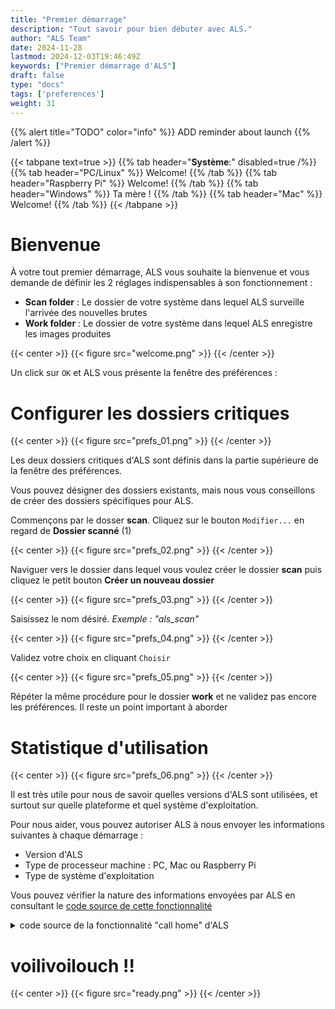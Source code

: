 ```yaml
---
title: "Premier démarrage"
description: "Tout savoir pour bien débuter avec ALS."
author: "ALS Team"
date: 2024-11-28
lastmod: 2024-12-03T19:46:49Z
keywords: ["Premier démarrage d'ALS"]
draft: false
type: "docs"
tags: ['preferences']
weight: 31
---
```


{{% alert title="TODO" color="info" %}}
ADD reminder about launch
{{% /alert %}}

{{< tabpane text=true >}}
  {{% tab header="**Système**:" disabled=true /%}}
  {{% tab header="PC/Linux" %}}
  Welcome!
  {{% /tab %}}
  {{% tab header="Raspberry Pi" %}}
  Welcome!
  {{% /tab %}}
  {{% tab header="Windows" %}}
  Ta mère !
  {{% /tab %}}
  {{% tab header="Mac" %}}
  Welcome!
  {{% /tab %}}
{{< /tabpane >}}

# Bienvenue

À votre tout premier démarrage, ALS vous souhaite la bienvenue et vous demande de définir les 2 réglages 
indispensables à son fonctionnement :

- **Scan folder** : Le dossier de votre système dans lequel ALS surveille l'arrivée des nouvelles brutes
- **Work folder** : Le dossier de votre système dans lequel ALS enregistre les images produites

{{< center >}}
{{< figure src="welcome.png" >}}
{{< /center >}}

Un click sur `OK` et ALS vous présente la fenêtre des préférences :

# Configurer les dossiers critiques

{{< center >}}
{{< figure src="prefs_01.png" >}}
{{< /center >}}

Les deux dossiers critiques d'ALS sont définis dans la partie supérieure de la fenêtre des préférences.

Vous pouvez désigner des dossiers existants, mais nous vous conseillons de créer des dossiers spécifiques pour ALS.

Commençons par le dosser **scan**. Cliquez sur le bouton `Modifier...` en regard de **Dossier scanné** (1)

{{< center >}}
{{< figure src="prefs_02.png" >}}
{{< /center >}}


Naviguer vers le dossier dans lequel vous voulez créer le dossier **scan** puis cliquez le petit bouton 
**Créer un nouveau dossier** 


{{< center >}}
{{< figure src="prefs_03.png" >}}
{{< /center >}}

Saisissez le nom désiré. _Exemple : "als_scan"_

{{< center >}}
{{< figure src="prefs_04.png" >}}
{{< /center >}}

Validez votre choix en cliquant `Choisir`

{{< center >}}
{{< figure src="prefs_05.png" >}}
{{< /center >}}

Répéter la même procédure pour le dossier **work** et ne validez pas encore les préférences.
Il reste un point important à aborder

# Statistique d'utilisation

{{< center >}}
{{< figure src="prefs_06.png" >}}
{{< /center >}}

Il est très utile pour nous de savoir quelles versions d'ALS sont utilisées, et surtout sur quelle plateforme et quel
système d'exploitation.

Pour nous aider, vous pouvez autoriser ALS à nous envoyer les informations suivantes à chaque démarrage :
- Version d'ALS
- Type de processeur machine : PC, Mac ou Raspberry Pi
- Type de système d'exploitation

Vous pouvez vérifier la nature des informations envoyées par ALS en consultant le 
[code source de cette fonctionnalité](https://github.com/deufrai/als/blob/release/0.7/src/als/main.py#L46)

<details>
  <summary>code source de la fonctionnalité "call home" d'ALS</summary>

  ``` python
  def call_home():
      home_host = "ping.als-app.org"
      home_port = 16810
  
      try:
          home_socket = socket.socket(socket.AF_INET, socket.SOCK_DGRAM)
          message = f"{VERSION}||{platform.machine()}||{platform.system()}"
          home_socket.sendto(message.encode(), (home_host, home_port))
          home_socket.close()
      except socket.error:
          pass
  ```
</details>

# voilivoilouch !!

{{< center >}}
{{< figure src="ready.png" >}}
{{< /center >}}

